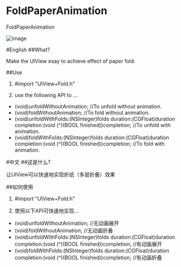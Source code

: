 # FoldPaperAnimation
FoldPaperAnimation

 ![image](https://github.com/moclin/FoldPaperAnimation/raw/master/FoldPaperAnimation/demo@2x.png)

#English
##What?

Make the UIView esay to achieve effect of paper fold.

##Use

1. #import "UIView+Fold.h"

2. use the following API to …

- (void)unfoldWithoutAnimation; //To unfold without animation.
- (void)foldWithoutAnimation; //To fold without animation.
- (void)unfoldWithFolds:(NSInteger)folds duration:(CGFloat)duration completion:(void (^)(BOOL finished))completion;
//To unfold with animation.
- (void)foldWithFolds:(NSInteger)folds duration:(CGFloat)duration completion:(void (^)(BOOL finished))completion;
//To fold with animation.


#中文
##这是什么?

让UIView可以快速地实现折纸（多层折叠）效果

##如何使用

1. #import "UIView+Fold.h"

2. 使用以下API可快速地实现…

- (void)unfoldWithoutAnimation; //无动画展开
- (void)foldWithoutAnimation; //无动画折叠
- (void)unfoldWithFolds:(NSInteger)folds duration:(CGFloat)duration completion:(void (^)(BOOL finished))completion;
//有动画展开
- (void)foldWithFolds:(NSInteger)folds duration:(CGFloat)duration completion:(void (^)(BOOL finished))completion;
//有动画折叠

